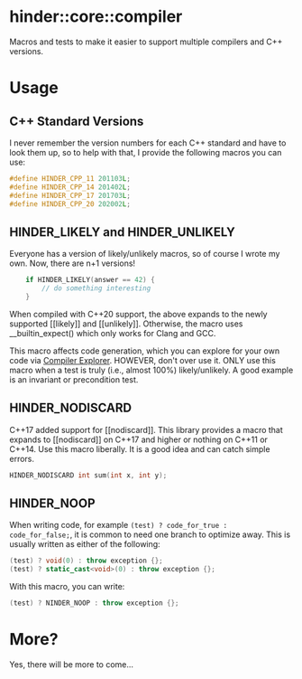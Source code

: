 # hinder::core::compiler

Macros and tests to make it easier to support multiple compilers and C++ versions.

# Usage

## C++ Standard Versions

I never remember the version numbers for each C++ standard and have to look them up, so to help with
that, I provide the following macros you can use:

```c++
#define HINDER_CPP_11 201103L;
#define HINDER_CPP_14 201402L;
#define HINDER_CPP_17 201703L;
#define HINDER_CPP_20 202002L;
```

## HINDER_LIKELY and HINDER_UNLIKELY

Everyone has a version of likely/unlikely macros, so of course I wrote my own. Now, there are n+1
versions!

```cpp
    if HINDER_LIKELY(answer == 42) {
        // do something interesting
    }
```

When compiled with C++20 support, the above expands to the newly supported [[likely]] and
[[unlikely]]. Otherwise, the macro uses __builtin_expect() which only works for Clang and GCC.

This macro affects code generation, which you can explore for your own code via
[Compiler Explorer](https://godbolt.org/). HOWEVER, don't over use it. ONLY use this macro when a
test is truly (i.e., almost 100%) likely/unlikely. A good example is an invariant or precondition
test.

## HINDER_NODISCARD

C++17 added support for [[nodiscard]]. This library provides a macro that expands to [[nodiscard]]
on C++17 and higher or nothing on C++11 or C++14. Use this macro liberally. It is a good idea and
can catch simple errors.

```c++
HINDER_NODISCARD int sum(int x, int y);
```

## HINDER_NOOP

When writing code, for example ```(test) ? code_for_true : code_for_false;```, it is common to need
one branch to optimize away. This is usually written as either of the following:
```c++
(test) ? void(0) : throw exception {};
(test) ? static_cast<void>(0) : throw exception {};
```
With this macro, you can write:
```c++
(test) ? NINDER_NOOP : throw exception {};
```

# More?

Yes, there will be more to come...
